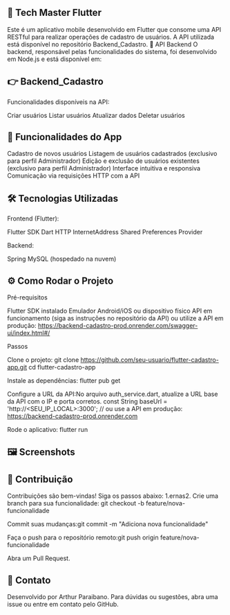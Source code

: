 ## 📱 Tech Master Flutter

Este é um aplicativo mobile desenvolvido em Flutter que consome uma API RESTful para realizar operações de cadastro de usuários. A API utilizada está disponível no repositório Backend_Cadastro.
🔗 API Backend
O backend, responsável pelas funcionalidades do sistema, foi desenvolvido em Node.js e está disponível em:

## 👉 Backend_Cadastro
Funcionalidades disponíveis na API:

Criar usuários
Listar usuários
Atualizar dados
Deletar usuários

## 🚀 Funcionalidades do App

Cadastro de novos usuários
Listagem de usuários cadastrados (exclusivo para perfil Administrador)
Edição e exclusão de usuários existentes (exclusivo para perfil Administrador)
Interface intuitiva e responsiva
Comunicação via requisições HTTP com a API

## 🛠️ Tecnologias Utilizadas
Frontend (Flutter):

Flutter SDK
Dart
HTTP
InternetAddress
Shared Preferences
Provider

Backend:

Spring
MySQL (hospedado na nuvem)

## ⚙️ Como Rodar o Projeto
Pré-requisitos

Flutter SDK instalado
Emulador Android/iOS ou dispositivo físico
API em funcionamento (siga as instruções no repositório da API) ou utilize a API em produção: https://backend-cadastro-prod.onrender.com/swagger-ui/index.html#/

Passos

Clone o projeto:
git clone https://github.com/seu-usuario/flutter-cadastro-app.git
cd flutter-cadastro-app


Instale as dependências:
flutter pub get


Configure a URL da API:No arquivo auth_service.dart, atualize a URL base da API com o IP e porta corretos.
const String baseUrl = 'http://<SEU_IP_LOCAL>:3000'; // ou use a API em produção: https://backend-cadastro-prod.onrender.com


Rode o aplicativo:
flutter run



## 🖼️ Screenshots



## 🤝 Contribuição
Contribuições são bem-vindas! Siga os passos abaixo:
1.ernas2. Crie uma branch para sua funcionalidade:
git checkout -b feature/nova-funcionalidade


Commit suas mudanças:git commit -m "Adiciona nova funcionalidade"


Faça o push para o repositório remoto:git push origin feature/nova-funcionalidade


Abra um Pull Request.

## 📧 Contato
Desenvolvido por Arthur Paraibano. Para dúvidas ou sugestões, abra uma issue ou entre em contato pelo GitHub.
